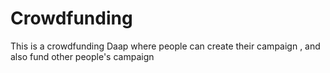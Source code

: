 # Crowdfunding
This is a crowdfunding Daap where people can create their campaign , and also fund other people's campaign
